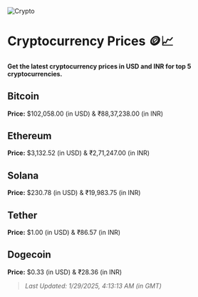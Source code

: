 
![Crypto](https://www.techguide.com.au/wp-content/uploads/2020/11/crypto3.jpeg)

# Cryptocurrency Prices 🪙📈

#### Get the latest cryptocurrency prices in USD and INR for top 5 cryptocurrencies.

## Bitcoin

**Price:** $102,058.00 (in USD) & ₹88,37,238.00 (in INR)

## Ethereum

**Price:** $3,132.52 (in USD) & ₹2,71,247.00 (in INR)

## Solana

**Price:** $230.78 (in USD) & ₹19,983.75 (in INR)

## Tether

**Price:** $1.00 (in USD) & ₹86.57 (in INR)

## Dogecoin

**Price:** $0.33 (in USD) & ₹28.36 (in INR)

> _Last Updated: 1/29/2025, 4:13:13 AM (in GMT)_

